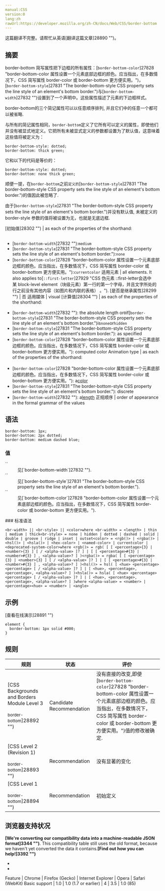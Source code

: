 ```yaml
---
manual:CSS
version:0
lang:zh
rawUrl:https://developer.mozilla.org/zh-CN/docs/Web/CSS/border-bottom
---
```




这篇翻译不完整。请帮忙从英语[翻译这篇文章]28890 "")。





## 摘要<a name="Summary"></a>


border-bottom 简写属性把下边框的所有属性：[`border-bottom-color`]27828 "border-bottom-color 属性设置一个元素底部边框的颜色。应当指出，在多数情况下，CSS 简写属性 border-color 或 border-bottom 更方便实用。")，[`border-bottom-style`]27831 "The border-bottom-style CSS property sets the line style of an element's bottom border.")与[`border-bottom-width`]27832 "")设置到了一个声明中。这些属性描述了元素的下边框样式。



border-bottom的三个简记属性可以以任意顺序排列, 并且它们中的任意一个都可以被省略.



与所有的简记属性相同，`border-bottom`定义了它所有可以定义的属性，即使他们并没有被显式地定义。它把所有未被显式定义的参数都设置为了默认值，这意味着这些值将被定义为：


```
border-bottom-style: dotted;
border-bottom: thick green;
```


它和以下的代码是等价的：


```
border-bottom-style: dotted;
border-bottom: none thick green;
```
顺便一提，在`border-bottom`之前`定义的`[`border-bottom-style`]27831 "The border-bottom-style CSS property sets the line style of an element's bottom border.")的值因此被忽略了.





由于[`border-bottom-style`]27831 "The border-bottom-style CSS property sets the line style of an element's bottom border.")并没有默认值, 未被定义的 border-style 参数的值将被设置为无，也就是无底边框.



[初始值]28302 "") | as each of the properties of the shorthand:<br></br>
* [`border-bottom-width`]27832 ""):`medium`
* [`border-bottom-style`]27831 "The border-bottom-style CSS property sets the line style of an element's bottom border."):`none`
* [`border-bottom-color`]27828 "border-bottom-color 属性设置一个元素底部边框的颜色。应当指出，在多数情况下，CSS 简写属性 border-color 或 border-bottom 更方便实用。"):`currentcolor` 
适用元素 | all elements. It also applies to[`::first-letter`]27929 "CSS 伪元素 ::first-letter会选中某 block-level element（块级元素）第一行的第一个字母，并且文字所处的行之前没有其他内容（如图片和内联的表格） 。"). 
[是否是继承属性]28299 "") | 否 
适用媒体 | visual 
[计算值]28304 "") | as each of the properties of the shorthand:<br></br>
* [`border-bottom-width`]27832 ""): the absolute length or`0`if[`border-bottom-style`]27831 "The border-bottom-style CSS property sets the line style of an element's bottom border.")is`none`or`hidden`
* [`border-bottom-style`]27831 "The border-bottom-style CSS property sets the line style of an element's bottom border."): as specified
* [`border-bottom-color`]27828 "border-bottom-color 属性设置一个元素底部边框的颜色。应当指出，在多数情况下，CSS 简写属性 border-color 或 border-bottom 更方便实用。"): computed color 
Animation type | as each of the properties of the shorthand:<br></br>
* [`border-bottom-color`]27828 "border-bottom-color 属性设置一个元素底部边框的颜色。应当指出，在多数情况下，CSS 简写属性 border-color 或 border-bottom 更方便实用。"): a[color](%4569#Interpolation "Values of the <color> CSS data type are interpolated on each of their red, green, blue components, each handled as a real, floating-point number. Note that interpolation of colors happens in the alpha-premultiplied sRGBA color space to prevent unexpected grey colors to appear.")
* [`border-bottom-style`]27831 "The border-bottom-style CSS property sets the line style of an element's bottom border."): discrete
* [`border-bottom-width`]27832 ""): a[length](%4561#Interpolation "Values of the <length> CSS data type are interpolated as real, floating-point numbers.") 
正规顺序 | order of appearance in the formal grammar of the values 


## 语法<a name="Syntax"></a>

```
border-bottom: 1px;
border-bottom: 2px dotted;
border-bottom: medium dashed blue;
```

### 值<a name="值"></a>
<dl><dt id=''>`<br-width>`</dt><dd>见[`border-bottom-width`]27832 "").</dd><dt id=''>`<br-style>`</dt><dd>见[`border-bottom-style`]27831 "The border-bottom-style CSS property sets the line style of an element's bottom border.").</dd><dt id=''>`<color>`</dt><dd>见[`border-bottom-color`]27828 "border-bottom-color 属性设置一个元素底部边框的颜色。应当指出，在多数情况下，CSS 简写属性 border-color 或 border-bottom 更方便实用。").</dd></dl>
### 标准语法<a name="标准语法"></a>

```
<br-width> || <br-style> || <color>where <br-width> = <length> | thin | medium | thick<br-style> = none | hidden | dotted | dashed | solid | double | groove | ridge | inset | outset<color> = <rgb()> | <rgba()> | <hsl()> | <hsla()> | <hex-color> | <named-color> | currentcolor | <deprecated-system-color>where <rgb()> = rgb( [ [ <percentage>{3} | <number>{3} ] [ / <alpha-value> ]? ] | [ [ <percentage>#{3} | <number>#{3} ] , <alpha-value>? ] )<rgba()> = rgba( [ [ <percentage>{3} | <number>{3} ] [ / <alpha-value> ]? ] | [ [ <percentage>#{3} | <number>#{3} ] , <alpha-value>? ] )<hsl()> = hsl( [ <hue> <percentage> <percentage> [ / <alpha-value> ]? ] | [ <hue>, <percentage>, <percentage>, <alpha-value>? ] )<hsla()> = hsla( [ <hue> <percentage> <percentage> [ / <alpha-value> ]? ] | [ <hue>, <percentage>, <percentage>, <alpha-value>? ] )where <alpha-value> = <number> | <percentage><hue> = <number> | <angle>
```

## 示例<a name="Examples"></a>


[查看在线演示]28891 "")


```
element { 
  border-bottom: 1px solid #000;
} 

```

## 规则<a name="Specifications"></a>

规则 | 状态 | 评价 
 ---  |  ---  |  ---  | 
[CSS Backgrounds and Borders Module Level 3<br></br><small>border-bottom</small>]28892 "") | Candidate Recommendation | 没有直接的改变,即使[`border-bottom-color`]27828 "border-bottom-color 属性设置一个元素底部边框的颜色。应当指出，在多数情况下，CSS 简写属性 border-color 或 border-bottom 更方便实用。")值的修改被确定. 
[CSS Level 2 (Revision 1)<br></br><small>border-bottom</small>]28893 "") | Recommendation | 没有显著的变化 
[CSS Level 1<br></br><small>border-bottom</small>]28894 "") | Recommendation | 初始定义 


## 浏览器支持状况<a name="Browser_compatibility"></a>


**[We&#39;re converting our compatibility data into a machine-readable JSON format]3344 "")**. This compatibility table still uses the old format, because we haven&#39;t yet converted the data it contains.**[Find out how you can help!]3392 "")**


* 
* 

Feature | Chrome | Firefox (Gecko) | Internet Explorer | Opera | Safari (WebKit) 
Basic support | 1.0 | 1.0 (1.7 or earlier) | 4 | 3.5 | 1.0 (85) 






